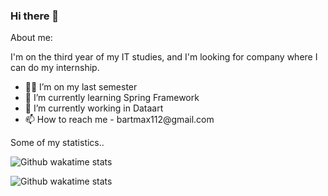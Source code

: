 ### Hi there 👋

About me:

I'm on the third year of my IT studies, and I'm looking for company where I can do my internship.
<ul>
    <li>👨‍🎓   I’m on my last semester</li>
    <li>🌱   I’m currently learning Spring Framework </li>
    <li>🧱   I’m currently working in Dataart  </li>
    <li>📫   How to reach me - bartmax112@gmail.com </li>
</ul>

<summary>Some of my statistics..</summary>
<p>
    <img src="https://github-readme-stats.vercel.app/api?username=Bartmax112&show_icons=true" alt="Github wakatime stats"/>
</p>
<p>
    <img src="https://github-readme-stats.vercel.app/api/top-langs/?username=Bartmax112&layout=compact"  alt="Github wakatime stats"/>
</p>
